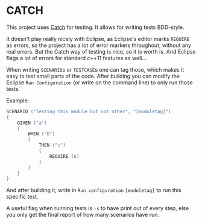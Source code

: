 CATCH
=====
This project uses [Catch](https://github.com/philsquared/Catch) for testing. It allows for writing tests BDD-style.

It doesn't play really nicely with Eclipse, as Eclipse's editor marks `REQUIRE` as errors, so the project has a  lot of error markers throughout, without any real errors. But the Catch way of testing is nice, so it is worth is. And Eclipse flags a lot of errors for standard c++11 features as well...

When writing `SCENARIO`s or `TESTCASE`s one can tag those, which makes it easy to test small parts of the code. After building you can modify the Eclipse `Run Configuration` (or write on the command line) to only run those tests.

Example:

```cpp
SCENARIO ("Testing this module but not other", "[moduletag]")
{
    GIVEN ("a")
    {
        WHEN ("b")
        {
            THEN ("c")
            {
                REQUIRE (c)
            }
        }
    }
}
```

And after building it, write in `Run configuration` `[moduletag]` to run this specific test.

A useful flag when running tests is `-s` to have print out of every step, else you only get the final report of how many scenarios have run.